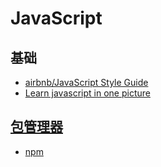 # JavaScript

## 基础
* [airbnb/JavaScript Style Guide](https://github.com/airbnb/javascript)
* [Learn javascript in one picture](https://github.com/coodict/javascript-in-one-pic)

## [包管理器](https://github.com/showcases/package-managers)
* [npm](https://www.npmjs.com/)

